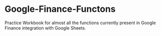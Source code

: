 # Google-Finance-Functons
Practice Workbook for almost all the functions currently present in Google Finance integration with Google Sheets.
